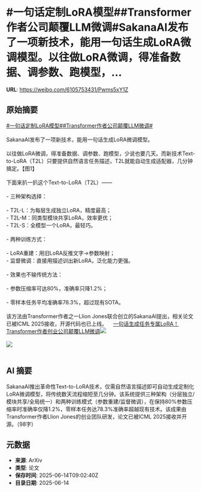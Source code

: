 # #一句话定制LoRA模型##Transformer作者公司颠覆LLM微调#SakanaAI发布了一项新技术，能用一句话生成LoRA微调模型。以往做LoRA微调，得准备数据、调参数、跑模型，...

**URL**: https://weibo.com/6105753431/Pwms5xY1Z

## 原始摘要

<a href="https://m.weibo.cn/search?containerid=231522type%3D1%26t%3D10%26q%3D%23%E4%B8%80%E5%8F%A5%E8%AF%9D%E5%AE%9A%E5%88%B6LoRA%E6%A8%A1%E5%9E%8B%23&amp;extparam=%23%E4%B8%80%E5%8F%A5%E8%AF%9D%E5%AE%9A%E5%88%B6LoRA%E6%A8%A1%E5%9E%8B%23" data-hide=""><span class="surl-text">#一句话定制LoRA模型#</span></a><a href="https://m.weibo.cn/search?containerid=231522type%3D1%26t%3D10%26q%3D%23Transformer%E4%BD%9C%E8%80%85%E5%85%AC%E5%8F%B8%E9%A2%A0%E8%A6%86LLM%E5%BE%AE%E8%B0%83%23&amp;extparam=%23Transformer%E4%BD%9C%E8%80%85%E5%85%AC%E5%8F%B8%E9%A2%A0%E8%A6%86LLM%E5%BE%AE%E8%B0%83%23" data-hide=""><span class="surl-text">#Transformer作者公司颠覆LLM微调#</span></a><br><br>SakanaAI发布了一项新技术，能用一句话生成LoRA微调模型。<br><br>以往做LoRA微调，得准备数据、调参数、跑模型，少说也要几天。而新技术Text-to-LoRA（T2L）只要提供自然语言任务描述，T2L就能自动生成适配器，几分钟搞定。【图1】<br><br>下面来扒一扒这个Text-to-LoRA（T2L）——<br><br>- 三种架构选择：<br>    <br>  - T2L-L：为每层生成独立LoRA，精度最高；<br>  - T2L-M：同类型模块共享LoRA，效率更优；<br>  - T2L-S：全模型一个LoRA，最轻巧。<br>  <br>- 两种训练方式：<br>    <br>  - LoRA重建：用旧LoRA反推文字-&gt;参数映射；<br>  - 监督微调：直接用描述训出新LoRA，泛化能力更强。<br>  <br>- 效果也不输传统方法：<br>    <br>  - 参数压缩率可达80%，准确率只降1.2%；<br>  <br>  - 零样本任务平均准确率78.3%，超过现有SOTA。<br>  <br>该方法由Transformer作者之一Llion Jones联合创立的SakanaAI提出，相关论文已被ICML 2025接收，开源代码也已上线。<a href="https://weibo.cn/sinaurl?u=https%3A%2F%2Fmp.weixin.qq.com%2Fs%2FL-hI-HD8Z8cMD_ZV5gc9QQ" data-hide=""><span class="url-icon"><img style="width: 1rem;height: 1rem" src="https://h5.sinaimg.cn/upload/2015/09/25/3/timeline_card_small_web_default.png" referrerpolicy="no-referrer"></span><span class="surl-text">一句话生成任务专属LoRA！Transformer作者创业公司颠覆LLM微调</span></a><img style="" src="https://tvax3.sinaimg.cn/large/006Fd7o3gy1i2dtyba5hmg30u00dcaqx.gif" referrerpolicy="no-referrer"><br><br><img style="" src="https://tvax4.sinaimg.cn/large/006Fd7o3gy1i2dtycou92j30u00jpqa6.jpg" referrerpolicy="no-referrer"><br><br>

## AI 摘要

SakanaAI推出革命性Text-to-LoRA技术，仅需自然语言描述即可自动生成定制化LoRA微调模型，将传统数天流程缩短至几分钟。该系统提供三种架构（分层独立/模块共享/全局统一）和两种训练模式（参数重建/监督微调），在保持80%参数压缩率时准确率仅降1.2%，零样本任务达78.3%准确率超越现有技术。该成果由Transformer作者Llion Jones的创业团队研发，论文已被ICML 2025接收并开源。（98字）

## 元数据

- **来源**: ArXiv
- **类型**: 论文
- **保存时间**: 2025-06-14T09:02:40Z
- **目录日期**: 2025-06-14
